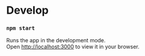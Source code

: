# Develop
### `npm start`

Runs the app in the development mode.\
Open [http://localhost:3000](http://localhost:3000) to view it in your browser.
